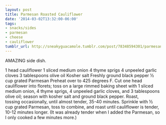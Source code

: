 ```yaml
---
layout: post
title: Parmesan Roasted Cauliflower
date: '2014-03-02T13:32:00-06:00'
tags:
- snacks/sides
- parmesan
- cheese
- cauliflower
tumblr_url: http://sneakyguacamole.tumblr.com/post/78348594301/parmesan-roasted-cauliflower
---
```

AMAZING side dish.



1 head cauliflower
1 sliced medium onion
4 thyme sprigs
4 unpeeled garlic cloves
3 tablespoons olive oil
Kosher salt
Freshly ground black pepper
½ cup grated Parmesan
Preheat over to 425 degrees F. Cut one head cauliflower into florets; toss on a large rimmed baking sheet with 1 sliced medium onion, 4 thyme sprigs, 4 unpeeled garlic cloves, and 3 tablespoons olive oil; season with kosher salt and ground black pepper. Roast, tossing occasionally, until almost tender, 35-40 minutes. Sprinkle with ½ cup grated Parmesan, toss to combine, and roast until cauliflower is tender, 10-12 minutes longer. (It was already tender when I added the Parmesan, so I only cooked a few minutes more.)
